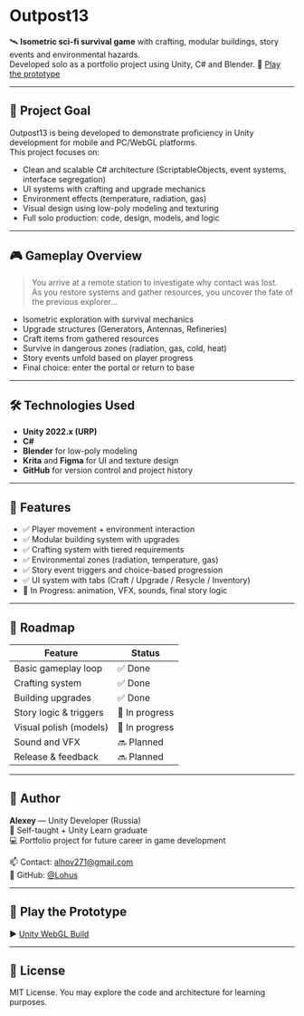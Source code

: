 # Outpost13

🛰️ **Isometric sci-fi survival game** with crafting, modular buildings, story events and environmental hazards.  
Developed solo as a portfolio project using Unity, C# and Blender.
🔗 [Play the prototype](https://play.unity.com/en/games/85de9152-0b54-4462-ae20-7396c6dcc561/outpost13)

---

## 🎯 Project Goal

Outpost13 is being developed to demonstrate proficiency in Unity development for mobile and PC/WebGL platforms.  
This project focuses on:

- Clean and scalable C# architecture (ScriptableObjects, event systems, interface segregation)
- UI systems with crafting and upgrade mechanics
- Environment effects (temperature, radiation, gas)
- Visual design using low-poly modeling and texturing
- Full solo production: code, design, models, and logic

---

## 🎮 Gameplay Overview

> You arrive at a remote station to investigate why contact was lost.  
> As you restore systems and gather resources, you uncover the fate of the previous explorer...

- Isometric exploration with survival mechanics
- Upgrade structures (Generators, Antennas, Refineries)
- Craft items from gathered resources
- Survive in dangerous zones (radiation, gas, cold, heat)
- Story events unfold based on player progress
- Final choice: enter the portal or return to base

---

## 🛠️ Technologies Used

- **Unity 2022.x (URP)**
- **C#**
- **Blender** for low-poly modeling
- **Krita** and **Figma** for UI and texture design
- **GitHub** for version control and project history

---

## 🚀 Features

- ✅ Player movement + environment interaction
- ✅ Modular building system with upgrades
- ✅ Crafting system with tiered requirements
- ✅ Environmental zones (radiation, temperature, gas)
- ✅ Story event triggers and choice-based progression
- ✅ UI system with tabs (Craft / Upgrade / Resycle / Inventory)
- 🔄 In Progress: animation, VFX, sounds, final story logic

---

## 📅 Roadmap

| Feature                | Status      |
|------------------------|-------------|
| Basic gameplay loop    | ✅ Done      |
| Crafting system        | ✅ Done      |
| Building upgrades      | ✅ Done      |
| Story logic & triggers | 🔄 In progress |
| Visual polish (models) | 🔄 In progress |
| Sound and VFX          | 🔜 Planned   |
| Release & feedback     | 🔜 Planned   |

---

## 👤 Author

**Alexey** — Unity Developer (Russia)  
🧠 Self-taught + Unity Learn graduate  
💻 Portfolio project for future career in game development  

📫 Contact: alhov271@gmail.com  
🔗 GitHub: [@Lohus](https://github.com/Lohus)

---

## 🧪 Play the Prototype

▶️ [Unity WebGL Build](https://play.unity.com/en/games/85de9152-0b54-4462-ae20-7396c6dcc561/outpost13)

---

## 📌 License

MIT License. You may explore the code and architecture for learning purposes.
